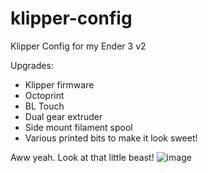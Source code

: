 # klipper-config
Klipper Config for my Ender 3 v2

Upgrades:
- Klipper firmware
- Octoprint
- BL Touch
- Dual gear extruder
- Side mount filament spool
- Various printed bits to make it look sweet!

Aww yeah. Look at that little beast!
![image](https://user-images.githubusercontent.com/8563185/143015621-2f0f87ad-3c5b-4239-a2d9-c5358e766a7f.png)
